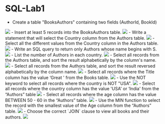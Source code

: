 # SQL-Lab1
- Create a table "BooksAuthors" containing two fields (AuthorId, BookId)
<img src= "P1.png"/>
- Insert at least 5 records into the BooksAuthors table.
<img src= "P1.png"/>
- Write a statement that will select the Country column from the Authors table.
<img src= "P3.png"/>
- Select all the different values from the Country column in the Authors table.
<img src= "P4.png"/>
- Write an SQL query to return only Authors whose name begins with S.
<img src= "P5.png"/>
- List the number of Authors in each country.
<img src= "P6.png"/>
- Select all records from the Authors table, and sort the result alphabetically by the column's name.
<img src= "P7.png"/>
- Select all records from the Authors table, and sort the result reversed alphabetically by the column name.
<img src= "P8.png"/>
- Select all records where the Title column has the value ‘Great ' from the Books table.
<img src= "P9.png"/>
- Use the NOT keyword to select all records where the country is NOT "USA".
<img src= "P10.png"/>
- Select all records where the country column has the value 'USA' or ‘India' from the “Authors” table
<img src= "P11.png"/>
- Select all records where the age column has the value BETWEEN 50 - 60 in the “Authors” table.
<img src= "P12.png"/>
- Use the MIN function to select the record with the smallest value of the Age column from the “Authors” table.
<img src= "P13.png"/>
- Choose the correct `JOIN` clause to view all books and their authors.
<img src= "P14.png"/>